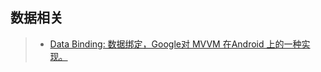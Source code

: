 ## 数据相关
>- [Data Binding:  数据绑定，Google对 MVVM 在Android 上的一种实现。](http://blog.zhaiyifan.cn/2016/06/16/android-new-project-from-0-p7/)
